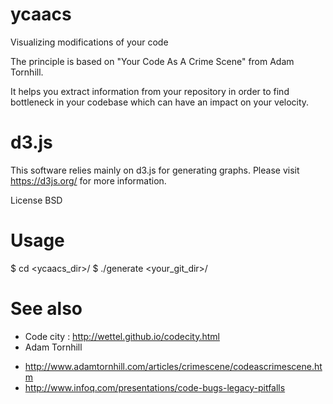 # ycaacs
Visualizing modifications of your code

The principle is based on "Your Code As A Crime Scene" from Adam Tornhill.

It helps you extract information from your repository 
in order to find bottleneck in your codebase
which can have an impact on your velocity.

# d3.js

This software relies mainly on d3.js for generating graphs.
Please visit https://d3js.org/ for more information.

License BSD

# Usage
$ cd <ycaacs_dir>/
$ ./generate <your_git_dir>/

# See also
* Code city : http://wettel.github.io/codecity.html
* Adam Tornhill
- http://www.adamtornhill.com/articles/crimescene/codeascrimescene.htm
- http://www.infoq.com/presentations/code-bugs-legacy-pitfalls
